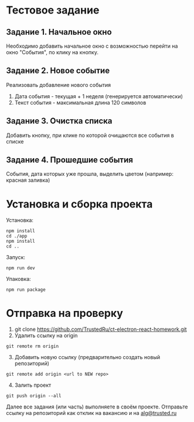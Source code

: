 # Тестовое задание

## Задание 1. Начальное окно

Необходимо добавить начальное окно с возможностью перейти на окно "События", по клику на кнопку.

## Задание 2. Новое событие

Реализовать добавление нового события

  1. Дата события - текущая + 1 неделя (генерируется автоматически)
  2. Текст события - максимальная длина 120 символов

## Задание 3. Очистка списка

Добавить кнопку, при клике по которой очищаются все события в списке
    
## Задание 4. Прошедшие события

События, дата которых уже прошла, выделить цветом (например: красная заливка)

# Установка и сборка проекта
Установка:
```
npm install
cd ./app
npm install
cd ..
```


Запуск:
```
npm run dev
```

Упаковка:

```
npm run package
```

# Отправка на проверку

1. git clone https://github.com/TrustedRu/ct-electron-react-homework.git
2. Удалить ссылку на origin
```
git remote rm origin
```
3. Добавить новую ссылку (предварительно создать новый репозиторий)
```
git remote add origin <url to NEW repo>
```
4. Залить проект
```
git push origin --all
```

Далее все задания (или часть) выполняете в своём проекте. Отправьте ссылку на репозиторий как отклик на вакансию и на alg@trusted.ru




